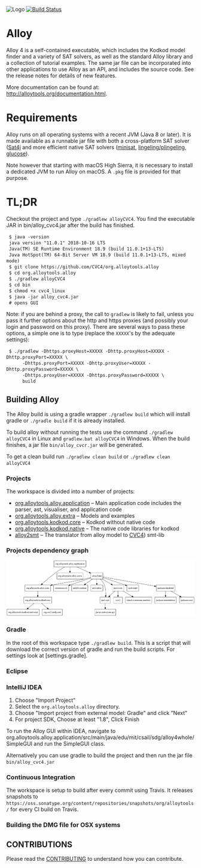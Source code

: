 ![Logo](https://avatars3.githubusercontent.com/u/30268214?v=4&s=200)
[![Build Status](https://travis-ci.org/AlloyTools/org.alloytools.alloy.svg?branch=master)](https://travis-ci.org/AlloyTools/org.alloytools.alloy)
# Alloy

Alloy 4 is a self-contained executable, which includes the Kodkod
model finder and a variety of SAT solvers, as well as the standard
Alloy library and a collection of tutorial examples. The same jar file
can be incorporated into other applications to use Alloy as an API,
and includes the source code. See the release notes for details of new
features. 

More documentation can be found at: http://alloytools.org/documentation.html.

# Requirements

Alloy runs on all operating systems with a recent JVM (Java 8 or later). 
It is made available as a runnable jar file with both a cross-platform SAT solver
([Sat4j](http://www.sat4j.org/) and more efficient native SAT solvers ([minisat](http://minisat.se), [lingeling/plingeling](http://fmv.jku.at/lingeling/), [glucose](http://www.labri.fr/perso/lsimon/glucose/)).

Note however that starting with macOS High Sierra, it is necessary to install a dedicated
JVM to run Alloy on macOS. A `.pkg` file is provided for that purpose.

# TL;DR

Checkout the project and type `./gradlew alloyCVC4`. You find the executable JAR in bin/alloy_cvc4.jar after the build has finished.

     $ java -version
     java version "11.0.1" 2018-10-16 LTS
     Java(TM) SE Runtime Environment 18.9 (build 11.0.1+13-LTS)
     Java HotSpot(TM) 64-Bit Server VM 18.9 (build 11.0.1+13-LTS, mixed mode)
     $ git clone https://github.com/CVC4/org.alloytools.alloy
     $ cd org.alloytools.alloy     
     $ ./gradlew alloyCVC4
     $ cd bin
     $ chmod +x cvc4_linux
     $ java -jar alloy_cvc4.jar
     # opens GUI

Note: if you are behind a proxy, the call to `gradlew` is likely to fail, unless you pass it further options about the http and https proxies (and possibly your login and password on this proxy). There are several ways to pass these options, a simple one is to type (replace the `XXXXX`'s by the adequate settings):

     $ ./gradlew -Dhttps.proxyHost=XXXXX -Dhttp.proxyHost=XXXXX -Dhttp.proxyPort=XXXXX \
          -Dhttps.proxyPort=XXXXX -Dhttp.proxyUser=XXXXX -Dhttp.proxyPassword=XXXXX \
          -Dhttps.proxyUser=XXXXX -Dhttps.proxyPassword=XXXXX \
          build

## Building Alloy

The Alloy build is using a gradle wrapper `./gradlew build` which will install gradle or `./gradle build` if it is already installed. 

To build alloy without running the tests use the command `./gradlew alloyCVC4` in Linux and `gradlew.bat alloyCVC4` in Windows. When the build finishes, a jar file `bin/alloy_cvcr.jar` will be generated. 

To get a clean build run `./gradlew clean build` or `./gradlew clean alloyCVC4`

### Projects

The workspace is divided into a number of projects:

* [org.alloytools.alloy.application](org.alloytools.alloy.application) – Main application code includes the parser, ast, visualiser, and application code
* [org.alloytools.alloy.extra](org.alloytools.alloy.extra) – Models and examples
* [org.alloytools.kodkod.core](org.alloytools.kodkod.core) – Kodkod without native code
* [org.alloytools.kodkod.native](org.alloytools.kodkod.native) – The native code libraries for kodkod
* [alloy2smt](alloy2smt) – The translator from alloy model to [CVC4](http://cvc4.cs.stanford.edu/downloads/)) smt-lib 

### Projects dependency graph
![Dependency graph](dependency-graph.png)
### Gradle 

In the root of this workspace type `./gradlew build`. This is a script that will download the correct version of gradle and run the build scripts. For settings look at [settings.gradle].


### Eclipse

### IntelliJ IDEA

1. Choose "Import Project"
2. Select the `org.alloytools.alloy` directory.
3. Choose "Import project from external model: Gradle" and click "Next"
4. For project SDK, Choose at least "1.8", Click Finish

To run the Alloy GUI within IDEA, navigate to
org.alloytools.alloy.application/src/main/java/edu/mit/csail/sdg/alloy4whole/SimpleGUI and run the SimpleGUI class.

Alternatively you can use gradle to build the project and then run the jar file `bin/alloy_cvc4.jar`


### Continuous Integration

The workspace is setup to build after every commit using Travis. It releases snapshots to `https://oss.sonatype.org/content/repositories/snapshots/org/alloytools/` for every CI build on Travis.

### Building the DMG file for OSX systems


## CONTRIBUTIONS

Please read the [CONTRIBUTING](CONTRIBUTING.md) to understand how you can contribute.

[javapackager]: https://docs.oracle.com/javase/8/docs/technotes/guides/deploy/packager.html
